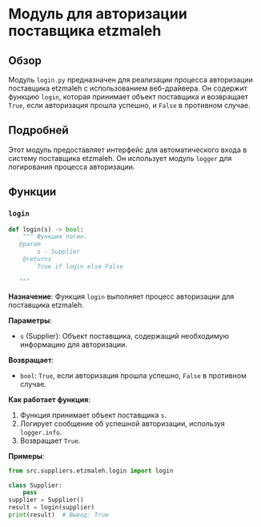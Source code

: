 # Модуль для авторизации поставщика etzmaleh
## Обзор

Модуль `login.py` предназначен для реализации процесса авторизации поставщика etzmaleh с использованием веб-драйвера. Он содержит функцию `login`, которая принимает объект поставщика и возвращает `True`, если авторизация прошла успешно, и `False` в противном случае.

## Подробней

Этот модуль предоставляет интерфейс для автоматического входа в систему поставщика etzmaleh. Он использует модуль `logger` для логирования процесса авторизации.
## Функции

### `login`

```python
def login(s) -> bool:
    """ Функция логин. 
   @param
        s - Supplier
    @returns
        True if login else False

   """
```

**Назначение**:
Функция `login` выполняет процесс авторизации для поставщика etzmaleh.

**Параметры**:
- `s` (Supplier): Объект поставщика, содержащий необходимую информацию для авторизации.

**Возвращает**:
- `bool`: `True`, если авторизация прошла успешно, `False` в противном случае.

**Как работает функция**:
1. Функция принимает объект поставщика `s`.
2. Логирует сообщение об успешной авторизации, используя `logger.info`.
3. Возвращает `True`.

**Примеры**:

```python
from src.suppliers.etzmaleh.login import login

class Supplier:
    pass
supplier = Supplier()
result = login(supplier)
print(result)  # Вывод: True